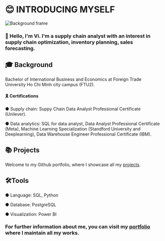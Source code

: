 # 😊 INTRODUCING MYSELF
![Background frame](https://github.com/user-attachments/assets/18744a54-952a-4205-a93f-fbfd48db7fc4)
### 👋 Hello, I'm Vi. I'm a supply chain analyst with an interest in supply chain optimization, inventory planning, sales forecasting.

## 🎓 Background
Bachelor of International Business and Economics at Foreign Trade University Ho Chi Minh city campus (FTU2).
#### 🎗️ Certifications
● Supply chain: Suppy Chain Data Analyst Professional Certificate (Unilever).

● Data analytics: SQL for data analyst, Data Analyst Professional Certificate (Meta), Machine Learning Specialization (Standford University and Deeplearning), Data Warehouse Engineer Professional Certificate (IBM).

## 📚 Projects
Welcome to my Github portfolio, where I showcase all my [projects](https://github.com/Tuong-Vi04/Vi_Github_Portfolio/blob/main/README.md).
## 🛠️Tools
● Language: SQL, Python

● Database: PostgreSQL

● Visualization: Power BI

### For further information about me, you can visit my [portfolio](https://tuongvi.cargo.site) where I maintain all my works.

